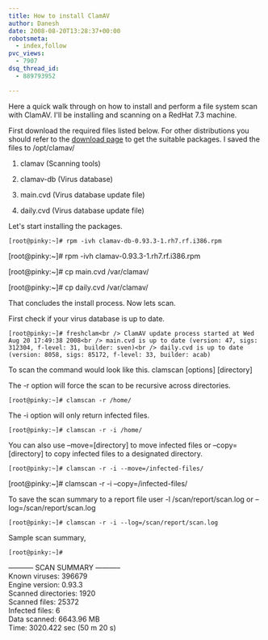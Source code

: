 ```yaml
---
title: How to install ClamAV
author: Danesh
date: 2008-08-20T13:28:37+00:00
robotsmeta:
  - index,follow
pvc_views:
  - 7907
dsq_thread_id:
  - 889793952

---
```

Here a quick walk through on how to install and perform a file system scan with ClamAV. I'll be installing and scanning on a RedHat 7.3 machine.

First download the required files listed below. For other distributions you should refer to the [download page][1] to get the suitable packages. I saved the files to /opt/clamav/

1. clamav (Scanning tools)

2. clamav-db (Virus database)

3. main.cvd (Virus database update file)

4. daily.cvd (Virus database update file)

Let's start installing the packages.

`[root@pinky:~]# rpm -ivh clamav-db-0.93.3-1.rh7.rf.i386.rpm`

[root@pinky:~]# rpm -ivh clamav-0.93.3-1.rh7.rf.i386.rpm

[root@pinky:~]# cp main.cvd /var/clamav/

[root@pinky:~]# cp daily.cvd /var/clamav/

That concludes the install process. Now lets scan.

<!--more-->

First check if your virus database is up to date.

`[root@pinky:~]# freshclam<br />
ClamAV update process started at Wed Aug 20 17:49:38 2008<br />
main.cvd is up to date (version: 47, sigs: 312304, f-level: 31, builder: sven)<br />
daily.cvd is up to date (version: 8058, sigs: 85172, f-level: 33, builder: acab)`

To scan the command would look like this. clamscan \[options\] \[directory\]

The -r option will force the scan to be recursive across directories.

`[root@pinky:~]# clamscan -r /home/`

The -i option will only return infected files.

`[root@pinky:~]# clamscan -r -i /home/`

You can also use &#8211;move=[directory] to move infected files or &#8211;copy=[directory] to copy infected files to a designated directory.

`[root@pinky:~]# clamscan -r -i --move=/infected-files/`

[root@pinky:~]# clamscan -r -i &#8211;copy=/infected-files/

To save the scan summary to a report file user -l /scan/report/scan.log or &#8211;log=/scan/report/scan.log

`[root@pinky:~]# clamscan -r -i --log=/scan/report/scan.log`

Sample scan summary,

`[root@pinky:~]#`

&#8212;&#8212;&#8212;&#8211; SCAN SUMMARY &#8212;&#8212;&#8212;&#8211;  
Known viruses: 396679  
Engine version: 0.93.3  
Scanned directories: 1920  
Scanned files: 25372  
Infected files: 6  
Data scanned: 6643.96 MB  
Time: 3020.422 sec (50 m 20 s)

 [1]: http://www.clamav.net/download/